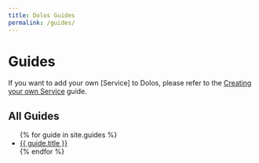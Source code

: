 ```yaml
---
title: Dolos Guides
permalink: /guides/
---
```


# Guides

If you want to add your own [Service] to Dolos, please refer to the
[Creating your own Service](creating-your-own-service) guide.

## All Guides

<ul>
{% for guide in site.guides %}
  <li>
    <a href="{{ guide.url }}">{{ guide.title }}</a>
  </li>
{% endfor %}
</ul>